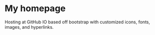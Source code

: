 # My homepage
Hosting at GitHub IO based off bootstrap with customized icons, fonts, images, and hyperlinks.
